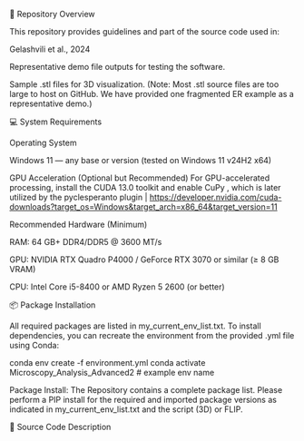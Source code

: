 🧭 Repository Overview

This repository provides guidelines and part of the source code used in:

Gelashvili et al., 2024

Representative demo file outputs for testing the software.

Sample .stl files for 3D visualization. (Note: Most .stl source files are too large to host on GitHub. We have provided one fragmented ER example as a representative demo.)

💻 System Requirements

Operating System

Windows 11 — any base or version (tested on Windows 11 v24H2 x64)

GPU Acceleration (Optional but Recommended) For GPU-accelerated processing, install the CUDA 13.0 toolkit and enable CuPy , which is later utilized by the pyclesperanto plugin | https://developer.nvidia.com/cuda-downloads?target_os=Windows&target_arch=x86_64&target_version=11

Recommended Hardware (Minimum)

RAM: 64 GB+ DDR4/DDR5 @ 3600 MT/s

GPU: NVIDIA RTX Quadro P4000 / GeForce RTX 3070 or similar (≥ 8 GB VRAM)

CPU: Intel Core i5-8400 or AMD Ryzen 5 2600 (or better)

📦 Package Installation

All required packages are listed in my_current_env_list.txt. To install dependencies, you can recreate the environment from the provided .yml file using Conda:

conda env create -f environment.yml conda activate Microscopy_Analysis_Advanced2 # example env name

Package Install: The Repository contains a complete package list. Please perform a PIP install for the required and imported package versions as indicated in my_current_env_list.txt and the script (3D) or FLIP.

🧰 Source Code Description

<!---
zazadovv/zazadovv is a ✨ special ✨ repository because its `README.md` (this file) appears on your GitHub profile.
You can click the Preview link to take a look at your changes.
--->
